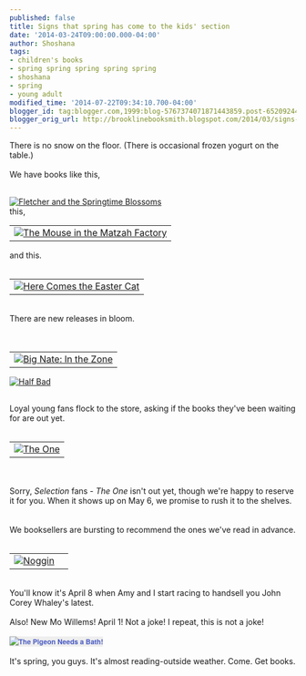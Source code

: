 ```yaml
---
published: false
title: Signs that spring has come to the kids' section
date: '2014-03-24T09:00:00.000-04:00'
author: Shoshana
tags:
- children's books
- spring spring spring spring spring
- shoshana
- spring
- young adult
modified_time: '2014-07-22T09:34:10.700-04:00'
blogger_id: tag:blogger.com,1999:blog-5767374071871443859.post-6520924466898689062
blogger_orig_url: http://brooklinebooksmith.blogspot.com/2014/03/signs-that-spring-has-come-to-kids.html
---
```


There is no snow on the floor. (There is occasional frozen yogurt on the table.)<br /><br />We have books like this,<br /><br /><div class="abaproduct-image"><a href="http://www.brooklinebooksmith-shop.com/book/v/9780061688553"><img src="http://images.booksense.com/images/books/553/688/FC9780061688553.JPG" title="Fletcher and the Springtime Blossoms" /></a>&nbsp;</div><div class="abaproduct-image"></div><div class="abaproduct-image">this,</div><div class="abaproduct-image"></div><div class="abaproduct-image"><table id="aba-search-results-table"><tbody><tr><td valign="top"><div class="abaproduct-image"><a href="http://www.brooklinebooksmith-shop.com/book/v/9781580130486"><img src="http://images.booksense.com/images/books/486/130/FC9781580130486.JPG" title="The Mouse in the Matzah Factory" /></a> </div></td></tr></tbody></table></div>and this.<br /><br /><table id="aba-search-results-table"><tbody><tr><td valign="top"><div class="abaproduct-image"><a href="http://www.brooklinebooksmith-shop.com/book/v/9780803739390"><img src="http://images.booksense.com/images/books/390/739/FC9780803739390.JPG" title="Here Comes the Easter Cat" /></a> </div></td></tr></tbody></table><br />There are new releases in bloom.<br /><br /><div class="abaproduct-image"><a href="http://www.brooklinebooksmith-shop.com/book/v/9780375870231"></a><br /><table id="aba-search-results-table"><tbody><tr><td valign="top"><div class="abaproduct-image"><a href="http://www.brooklinebooksmith-shop.com/book/v/9780061996658"><img src="http://images.booksense.com/images/books/658/996/FC9780061996658.JPG" title="Big Nate: In the Zone" /></a> </div></td></tr></tbody></table></div><div class="abaproduct-image"><div class="abaproduct-image"><a href="http://www.brooklinebooksmith-shop.com/book/v/9780670016785"><img src="http://images.booksense.com/images/books/785/016/FC9780670016785.JPG" title="Half Bad" /></a> </div><a class="thickbox initThickbox-processed" href="http://images.indiebound.com/231/870/9780375870231.jpg" rel="field_image_cache_0" title="Sparky!"><img src="http://images.booksense.com/images/books/231/870/FC9780375870231.JPG" title="" /></a>          <br /><div id="google-book-preview"><span id="__GBS_Button0"></span>      </div></div><h2>      </h2>Loyal young fans flock to the store, asking if the books they've been waiting for are out yet.<br /><br /><table id="aba-search-results-table"><tbody><tr><td valign="top"><div class="abaproduct-image"><a href="http://www.brooklinebooksmith-shop.com/book/v/9780062059994"><img src="http://images.booksense.com/images/books/994/059/FC9780062059994.JPG" title="The One" /></a> </div></td></tr></tbody></table><br /><br />Sorry, <i>Selection </i>fans - <i>The One </i>isn't out yet, though we're happy to reserve it for you. When it shows up on May 6, we promise to rush it to the shelves.<br /><br /><br />We booksellers are bursting to recommend the ones we've read in advance. <br /><br /><table id="aba-search-results-table"><tbody><tr><td valign="top"><div class="abaproduct-image"><a href="http://www.brooklinebooksmith-shop.com/book/v/9781442458727"><img src="http://images.booksense.com/images/books/727/458/FC9781442458727.JPG" title="Noggin" /></a> </div></td>  <td><br /></td></tr></tbody></table><br />You'll know it's April 8 when Amy and I start racing to handsell you John Corey Whaley's latest.<br /><br />Also! New Mo Willems! April 1! Not a joke! I repeat, this is not a joke!<br /><br /><a href="http://www.brooklinebooksmith-shop.com/book/v/9781423190875" style="background-color: #eeeeee; color: #4b5cc3; font-family: 'Helvetica neue', Helvetica, Arial, Verdana, sans-serif; font-size: 12px; font-weight: bold; line-height: 18px; text-align: center; text-decoration: none;"><img src="http://images.booksense.com/images/books/875/190/FC9781423190875.JPG" style="border: 0px;" title="The Pigeon Needs a Bath!" /></a><br /><br />It's spring, you guys. It's almost reading-outside weather. Come. Get books.